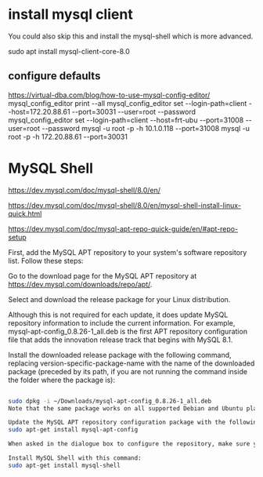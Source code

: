 # install mysql client

You could also skip this and install the mysql-shell which is more advanced.

sudo apt install mysql-client-core-8.0

## configure defaults

<https://virtual-dba.com/blog/how-to-use-mysql-config-editor/>
mysql_config_editor print --all
mysql_config_editor set --login-path=client --host=172.20.88.61 --port=30031 --user=root --password
mysql_config_editor set --login-path=client --host=frt-ubu --port=31008 --user=root --password
mysql -u root -p -h 10.1.0.118 --port=31008
mysql -u root -p -h 172.20.88.61 --port=30031

# MySQL Shell

<https://dev.mysql.com/doc/mysql-shell/8.0/en/>

<https://dev.mysql.com/doc/mysql-shell/8.0/en/mysql-shell-install-linux-quick.html>

<https://dev.mysql.com/doc/mysql-apt-repo-quick-guide/en/#apt-repo-setup>

First, add the MySQL APT repository to your system's software repository list. Follow these steps:

Go to the download page for the MySQL APT repository at <https://dev.mysql.com/downloads/repo/apt/>.

Select and download the release package for your Linux distribution.

Although this is not required for each update, it does update MySQL repository information to include the current information. For example, mysql-apt-config_0.8.26-1_all.deb is the first APT repository configuration file that adds the innovation release track that begins with MySQL 8.1.

Install the downloaded release package with the following command, replacing version-specific-package-name with the name of the downloaded package (preceded by its path, if you are not running the command inside the folder where the package is):

```bash

sudo dpkg -i ~/Downloads/mysql-apt-config_0.8.26-1_all.deb
Note that the same package works on all supported Debian and Ubuntu platforms.

Update the MySQL APT repository configuration package with the following command:
sudo apt-get install mysql-apt-config

When asked in the dialogue box to configure the repository, make sure you choose MySQL 8.0 as the release series you want.

Install MySQL Shell with this command:
sudo apt-get install mysql-shell

```

